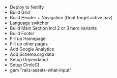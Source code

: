 - Deploy to Netlify
- Build Grid
- Build Header + Navigation (Dont forget active nav)
- Language switcher
- Build Main Section incl 2 or 3 hero variants
- Build Footer
- Fill up Homepage
- Fill up other pages
- Add Google Analytics
- Add Schema.org data
- Setup Dependabot
- Setup CircleCI
- gem "rails-assets-what-input"
